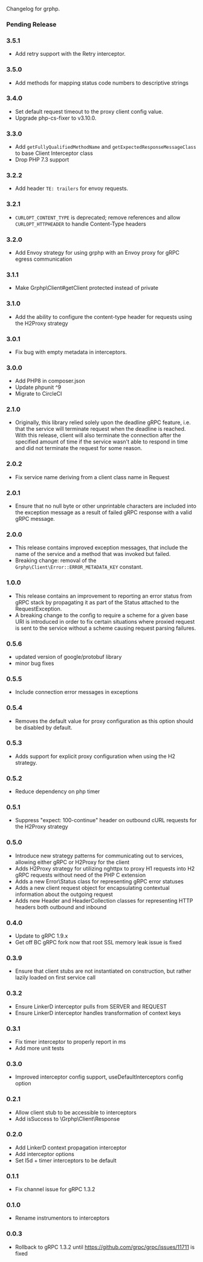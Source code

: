 Changelog for grphp.

### Pending Release

### 3.5.1

* Add retry support with the Retry interceptor.

### 3.5.0

* Add methods for mapping status code numbers to descriptive strings

### 3.4.0

* Set default request timeout to the proxy client config value.
* Upgrade php-cs-fixer to v3.10.0.

### 3.3.0

* Add `getFullyQualifiedMethodName` and `getExpectedResponseMessageClass` to base Client Interceptor class
* Drop PHP 7.3 support

### 3.2.2

* Add header `TE: trailers` for envoy requests.

### 3.2.1

* `CURLOPT_CONTENT_TYPE` is deprecated; remove references and allow `CURLOPT_HTTPHEADER` to handle Content-Type headers

### 3.2.0

* Add Envoy strategy for using grphp with an Envoy proxy for gRPC egress communication

### 3.1.1

* Make Grphp\Client#getClient protected instead of private

### 3.1.0

* Add the ability to configure the content-type header for requests using the H2Proxy strategy

### 3.0.1

* Fix bug with empty metadata in interceptors.

### 3.0.0

* Add PHP8 in composer.json
* Update phpunit ^9
* Migrate to CircleCI

### 2.1.0

* Originally, this library relied solely upon the deadline gRPC feature, i.e. that the service will terminate request
  when the deadline is reached. With this release, client will also terminate the connection after the specified 
  amount of time if the service wasn't able to respond in time and did not terminate the request for some reason.

### 2.0.2

* Fix service name deriving from a client class name in Request

### 2.0.1

* Ensure that no null byte or other unprintable characters are included into the exception message as a result of 
  failed gRPC response with a valid gRPC message.

### 2.0.0

* This release contains improved exception messages, that include the name of the service and a method that was
  invoked but failed.
* Breaking change: removal of the `Grphp\Client\Error::ERROR_METADATA_KEY` constant.

### 1.0.0

* This release contains an improvement to reporting an error status from gRPC stack by propagating it as part of the 
  Status attached to the RequestException.
* A breaking change to the config to require a scheme for a given base URI is introduced in order to fix certain 
  situations where proxied request is sent to the service without a scheme causing request parsing failures.

### 0.5.6

* updated version of google/protobuf library
* minor bug fixes

### 0.5.5

* Include connection error messages in exceptions

### 0.5.4

* Removes the default value for proxy configuration as this option should be disabled by default.

### 0.5.3

* Adds support for explicit proxy configuration when using the H2 strategy.

### 0.5.2

* Reduce dependency on php timer

### 0.5.1

* Suppress "expect: 100-continue" header on outbound cURL requests for the H2Proxy strategy

### 0.5.0

* Introduce new strategy patterns for communicating out to services, allowing either gRPC or H2Proxy for the client
* Adds H2Proxy strategy for utilizing nghttpx to proxy H1 requests into H2 gRPC requests without need of the PHP C
extension
* Adds a new Error\Status class for representing gRPC error statuses
* Adds a new client request object for encapsulating contextual information about the outgoing request
* Adds new Header and HeaderCollection classes for representing HTTP headers both outbound and inbound  

### 0.4.0

* Update to gRPC 1.9.x
* Get off BC gRPC fork now that root SSL memory leak issue is fixed

### 0.3.9

* Ensure that client stubs are not instantiated on construction, but rather lazily loaded on first service call

### 0.3.2

* Ensure LinkerD interceptor pulls from SERVER and REQUEST
* Ensure LinkerD interceptor handles transformation of context keys

### 0.3.1

* Fix timer interceptor to properly report in ms
* Add more unit tests

### 0.3.0

* Improved interceptor config support, useDefaultInterceptors config option

### 0.2.1

* Allow client stub to be accessible to interceptors
* Add isSuccess to \Grphp\Client\Response

### 0.2.0

* Add LinkerD context propagation interceptor
* Add interceptor options
* Set l5d + timer interceptors to be default

### 0.1.1

* Fix channel issue for gRPC 1.3.2

### 0.1.0

* Rename instrumentors to interceptors

### 0.0.3

* Rollback to gRPC 1.3.2 until https://github.com/grpc/grpc/issues/11711 is fixed
